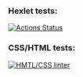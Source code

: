 ### Hexlet tests:
[![Actions Status](https://github.com/botirk/layout-designer-project-lvl1/workflows/hexlet-check/badge.svg)](https://github.com/botirk/layout-designer-project-lvl1/actions)
### CSS/HTML tests:
[![HMTL/CSS linter](https://github.com/botirk/layout-designer-project-lvl1/workflows/htmlcss/badge.svg)](https://github.com/botirk/layout-designer-project-lvl1/actions)

